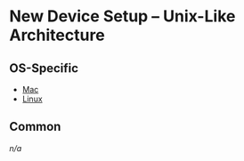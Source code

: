 # New Device Setup – Unix-Like Architecture

## OS-Specific

* [Mac](./mac)
* [Linux](./linux)

## Common

_n/a_
